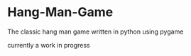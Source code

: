 # Hang-Man-Game
The classic hang man game written in python using pygame

currently a work in progress
